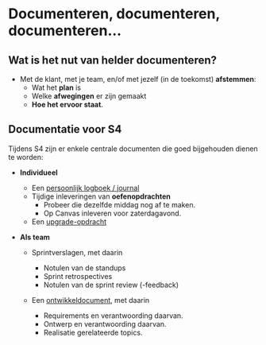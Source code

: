 # Documenteren, documenteren, documenteren...

## Wat is het nut van helder documenteren?

- Met de klant, met je team, en/of met jezelf (in de toekomst) **afstemmen**:
  - Wat het **plan** is
  - Welke **afwegingen** er zijn gemaakt
  - **Hoe het ervoor staat**.

## Documentatie voor S4

Tijdens S4 zijn er enkele centrale documenten die goed bijgehouden dienen te worden:

- **Individueel**
  
  - Een [persoonlijk logboek / journal](./journaliseren.md)
  - Tijdige inleveringen van **oefenopdrachten**
    - Probeer die dezelfde middag nog af te maken.
    - Op Canvas inleveren voor zaterdagavond.
  - Een [upgrade-opdracht](../skills/Upgrade-opdracht-template.md)

- **Als team**
  
  - Sprintverslagen, met daarin
    - Notulen van de standups
    - Sprint retrospectives
    - Notulen van de sprint review (-feedback)

  - Een [ontwikkeldocument](../software/Ontwikkeldocument-template.md), met daarin
    - Requirements en verantwoording daarvan.
    - Ontwerp en verantwoording daarvan.
    - Realisatie gerelateerde topics.
